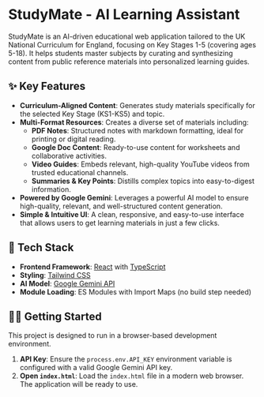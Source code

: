 # StudyMate - AI Learning Assistant

StudyMate is an AI-driven educational web application tailored to the UK National Curriculum for England, focusing on Key Stages 1-5 (covering ages 5-18). It helps students master subjects by curating and synthesizing content from public reference materials into personalized learning guides.

## ✨ Key Features

- **Curriculum-Aligned Content**: Generates study materials specifically for the selected Key Stage (KS1-KS5) and topic.
- **Multi-Format Resources**: Creates a diverse set of materials including:
    - **PDF Notes**: Structured notes with markdown formatting, ideal for printing or digital reading.
    - **Google Doc Content**: Ready-to-use content for worksheets and collaborative activities.
    - **Video Guides**: Embeds relevant, high-quality YouTube videos from trusted educational channels.
    - **Summaries & Key Points**: Distills complex topics into easy-to-digest information.
- **Powered by Google Gemini**: Leverages a powerful AI model to ensure high-quality, relevant, and well-structured content generation.
- **Simple & Intuitive UI**: A clean, responsive, and easy-to-use interface that allows users to get learning materials in just a few clicks.

## 🚀 Tech Stack

- **Frontend Framework**: [React](https://react.dev/) with [TypeScript](https://www.typescriptlang.org/)
- **Styling**: [Tailwind CSS](https://tailwindcss.com/)
- **AI Model**: [Google Gemini API](https://ai.google.dev/)
- **Module Loading**: ES Modules with Import Maps (no build step needed)

## 🏃‍♀️ Getting Started

This project is designed to run in a browser-based development environment.

1.  **API Key**: Ensure the `process.env.API_KEY` environment variable is configured with a valid Google Gemini API key.
2.  **Open `index.html`**: Load the `index.html` file in a modern web browser. The application will be ready to use.
